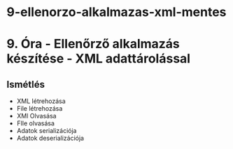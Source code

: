 # 9-ellenorzo-alkalmazas-xml-mentes

# 9. Óra - Ellenőrző alkalmazás készítése - XML adattárolással

## Ismétlés
- XML létrehozása
- File létrehozása
- XMl Olvasása
- FIle olvasása
- Adatok serializációja
- Adatok deserializációja
